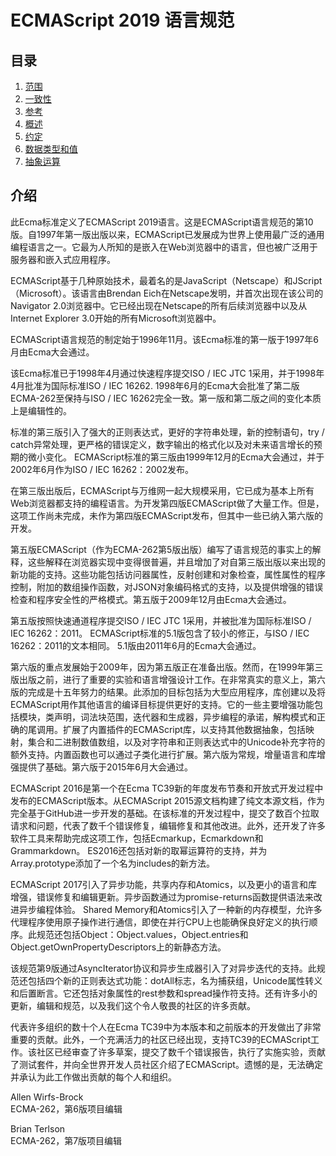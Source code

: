 # ECMAScript 2019 语言规范

## 目录

1. [范围](1.Scope.md)
2. [一致性](2.Conformance.md)
3. [参考](3.Normative_References.md)
4. [概述](4.Overview.md)
5. [约定](5.Notational_Conventions.md)
6. [数据类型和值](6.Data_Types_Values)
7. [抽象运算](7.Abstract_Operations)

## 介绍

此Ecma标准定义了ECMAScript 2019语言。这是ECMAScript语言规范的第10版。自1997年第一版出版以来，ECMAScript已发展成为世界上使用最广泛的通用编程语言之一。它最为人所知的是嵌入在Web浏览器中的语言，但也被广泛用于服务器和嵌入式应用程序。

ECMAScript基于几种原始技术，最着名的是JavaScript（Netscape）和JScript（Microsoft）。该语言由Brendan Eich在Netscape发明，并首次出现在该公司的Navigator 2.0浏览器中。它已经出现在Netscape的所有后续浏览器中以及从Internet Explorer 3.0开始的所有Microsoft浏览器中。

ECMAScript语言规范的制定始于1996年11月。该Ecma标准的第一版于1997年6月由Ecma大会通过。

该Ecma标准已于1998年4月通过快速程序提交ISO / IEC JTC 1采用，并于1998年4月批准为国际标准ISO / IEC 16262. 1998年6月的Ecma大会批准了第二版ECMA-262至保持与ISO / IEC 16262完全一致。第一版和第二版之间的变化本质上是编辑性的。

标准的第三版引入了强大的正则表达式，更好的字符串处理，新的控制语句，try / catch异常处理，更严格的错误定义，数字输出的格式化以及对未来语言增长的预期的微小变化。 ECMAScript标准的第三版由1999年12月的Ecma大会通过，并于2002年6月作为ISO / IEC 16262：2002发布。

在第三版出版后，ECMAScript与万维网一起大规模采用，它已成为基本上所有Web浏览器都支持的编程语言。为开发第四版ECMAScript做了大量工作。但是，这项工作尚未完成，未作为第四版ECMAScript发布，但其中一些已纳入第六版的开发。

第五版ECMAScript（作为ECMA-262第5版出版）编写了语言规范的事实上的解释，这些解释在浏览器实现中变得很普遍，并且增加了对自第三版出版以来出现的新功能的支持。这些功能包括访问器属性，反射创建和对象检查，属性属性的程序控制，附加的数组操作函数，对JSON对象编码格式的支持，以及提供增强的错误检查和程序安全性的严格模式。第五版于2009年12月由Ecma大会通过。

第五版按照快速通道程序提交ISO / IEC JTC 1采用，并被批准为国际标准ISO / IEC 16262：2011。 ECMAScript标准的5.1版包含了较小的修正，与ISO / IEC 16262：2011的文本相同。 5.1版由2011年6月的Ecma大会通过。

第六版的重点发展始于2009年，因为第五版正在准备出版。然而，在1999年第三版出版之前，进行了重要的实验和语言增强设计工作。在非常真实的意义上，第六版的完成是十五年努力的结果。此添加的目标包括为大型应用程序，库创建以及将ECMAScript用作其他语言的编译目标提供更好的支持。它的一些主要增强功能包括模块，类声明，词法块范围，迭代器和生成器，异步编程的承诺，解构模式和正确的尾调用。扩展了内置插件的ECMAScript库，以支持其他数据抽象，包括映射，集合和二进制数值数组，以及对字符串和正则表达式中的Unicode补充字符的额外支持。内置函数也可以通过子类化进行扩展。第六版为常规，增量语言和库增强提供了基础。第六版于2015年6月大会通过。

ECMAScript 2016是第一个在Ecma TC39新的年度发布节奏和开放式开发过程中发布的ECMAScript版本。从ECMAScript 2015源文档构建了纯文本源文档，作为完全基于GitHub进一步开发的基础。在该标准的开发过程中，提交了数百个拉取请求和问题，代表了数千个错误修复，编辑修复和其他改进。此外，还开发了许多软件工具来帮助完成这项工作，包括Ecmarkup，Ecmarkdown和Grammarkdown。 ES2016还包括对新的取幂运算符的支持，并为Array.prototype添加了一个名为includes的新方法。

ECMAScript 2017引入了异步功能，共享内存和Atomics，以及更小的语言和库增强，错误修复和编辑更新。异步函数通过为promise-returns函数提供语法来改进异步编程体验。 Shared Memory和Atomics引入了一种新的内存模型，允许多代理程序使用原子操作进行通信，即使在并行CPU上也能确保良好定义的执行顺序。此规范还包括Object：Object.values，Object.entries和Object.getOwnPropertyDescriptors上的新静态方法。

该规范第9版通过AsyncIterator协议和异步生成器引入了对异步迭代的支持。此规范还包括四个新的正则表达式功能：dotAll标志，名为捕获组，Unicode属性转义和后置断言。它还包括对象属性的rest参数和spread操作符支持。还有许多小的更新，编辑和规范，以及我们这个令人敬畏的社区的许多贡献。

代表许多组织的数十个人在Ecma TC39中为本版本和之前版本的开发做出了非常重要的贡献。此外，一个充满活力的社区已经出现，支持TC39的ECMAScript工作。该社区已经审查了许多草案，提交了数千个错误报告，执行了实施实验，贡献了测试套件，并向全世界开发人员社区介绍了ECMAScript。遗憾的是，无法确定并承认为此工作做出贡献的每个人和组织。

Allen Wirfs-Brock  
ECMA-262，第6版项目编辑 

Brian Terlson  
ECMA-262，第7版项目编辑
